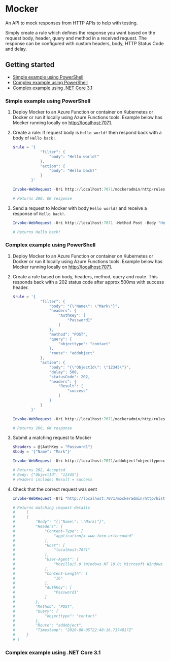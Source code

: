 # Mocker

An API to mock responses from HTTP APIs to help with testing.

Simply create a rule which defines the response you want based on the request body, header, query and method in a received request. The response can be configured with custom headers, body, HTTP Status Code and delay.

## Getting started

* [Simple example using PowerShell](#simple-example-using-powershell)
* [Complex example using PowerShell](#complex-example-using-powershell)
* [Complex example using .NET Core 3.1](#complex-example-using-.net-core-3.1)

### Simple example using PowerShell

1) Deploy Mocker to an Azure Function or container on Kubernetes or Docker or run it locally using Azure Functions tools. Example below has Mocker running locally on [http://localhost:7071](http://localhost:7071).

2) Create a rule: If request body is `Hello world!` then respond back with a body of `Hello back!`.

    ```PowerShell
    $rule = '{
                "filter": {
                    "body": "Hello world!"
                },
                "action": {
                    "body": "Hello back!"
                }
            }'

    Invoke-WebRequest -Uri http://localhost:7071/mockeradmin/http/rules -Method Post -Body $rule

    # Returns 200, OK response
    ```

3) Send a request to Mocker with body `Hello world!` and receive a response of `Hello back!`.

    ```PowerShell
    Invoke-WebRequest -Uri http://localhost:7071 -Method Post -Body "Hello world!"

    # Returns Hello back!
    ```

### Complex example using PowerShell

1) Deploy Mocker to an Azure Function or container on Kubernetes or Docker or run it locally using Azure Functions tools. Example below has Mocker running locally on [http://localhost:7071](http://localhost:7071).

2) Create a rule based on body, headers, method, query and route. This responds back with a 202 status code after approx 500ms with success header.

    ```PowerShell
    $rule = '{
                "filter": {
                    "body": "{\"Name\": \"Mark\"}",
                    "headers": {
                        "AuthKey": [
                            "Password1"
                        ]
                    },
                    "method": "POST",
                    "query": {
                        "objecttype": "contact"
                    },
                    "route": "addobject"
                },
                "action": {
                    "body": "{\"ObjectId\": \"12345\"}",
                    "delay": 500,
                    "statusCode": 202,
                    "headers": {
                        "Result": [
                            "success"
                        ]
                    }
                }
            }'

    Invoke-WebRequest -Uri http://localhost:7071/mockeradmin/http/rules -Method Post -Body $rule

    # Returns 200, OK response
    ```

3) Submit a matching request to Mocker

    ```PowerShell
    $headers = @{AuthKey = "Password1"}
    $body = '{"Name": "Mark"}'

    Invoke-WebRequest -Uri http://localhost:7071/addobject?objecttype=contact -Method Post -Body $body -Headers $headers

    # Returns 202, Accepted
    # Body: {"ObjectId": "12345"}
    # Headers include: Result = success
    ```

4) Check that the correct request was sent

    ```PowerShell
    Invoke-WebRequest -Uri "http://localhost:7071/mockeradmin/http/history?method=post&route=addobject"

    # Returns matching request details
    #     [
    #     {
    #         "Body": "{\"Name\": \"Mark\"}",
    #         "Headers": {
    #             "Content-Type": [
    #                 "application/x-www-form-urlencoded"
    #             ],
    #             "Host": [
    #                 "localhost:7071"
    #             ],
    #             "User-Agent": [
    #                 "Mozilla/5.0 (Windows NT 10.0; Microsoft Windows 10.0.18363; en-GB) PowerShell/7.0.2"
    #             ],
    #             "Content-Length": [
    #                 "16"
    #             ],
    #             "AuthKey": [
    #                 "Password1"
    #             ]
    #         },
    #         "Method": "POST",
    #         "Query": {
    #             "objecttype": "contact"
    #         },
    #         "Route": "addobject",
    #         "Timestamp": "2020-08-05T22:48:16.7174817Z"
    #     }
    # ]
    ```

### Complex example using .NET Core 3.1
